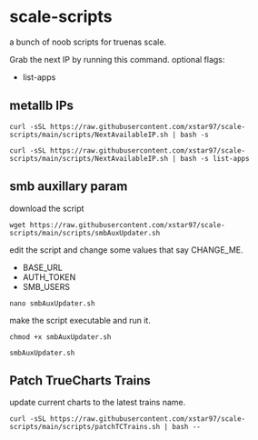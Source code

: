 # scale-scripts
a bunch of noob scripts for truenas scale.

Grab the next IP by running this command.
  optional flags:
  - list-apps

## metallb IPs
```shell
curl -sSL https://raw.githubusercontent.com/xstar97/scale-scripts/main/scripts/NextAvailableIP.sh | bash -s
```
```shell
curl -sSL https://raw.githubusercontent.com/xstar97/scale-scripts/main/scripts/NextAvailableIP.sh | bash -s list-apps
```


## smb auxillary param

download the script

```shell
wget https://raw.githubusercontent.com/xstar97/scale-scripts/main/scripts/smbAuxUpdater.sh
```

edit the script and change some values that say CHANGE_ME.
- BASE_URL
- AUTH_TOKEN
- SMB_USERS

```shell
nano smbAuxUpdater.sh
```

make the script executable and run it.

```shell
chmod +x smbAuxUpdater.sh
```

```shell
smbAuxUpdater.sh
```

## Patch TrueCharts Trains

update current charts to the latest trains name.

```shell
curl -sSL https://raw.githubusercontent.com/xstar97/scale-scripts/main/scripts/patchTCTrains.sh | bash --
```
